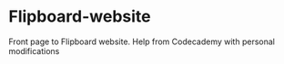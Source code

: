 # Flipboard-website
Front page to Flipboard website. Help from Codecademy with personal modifications
